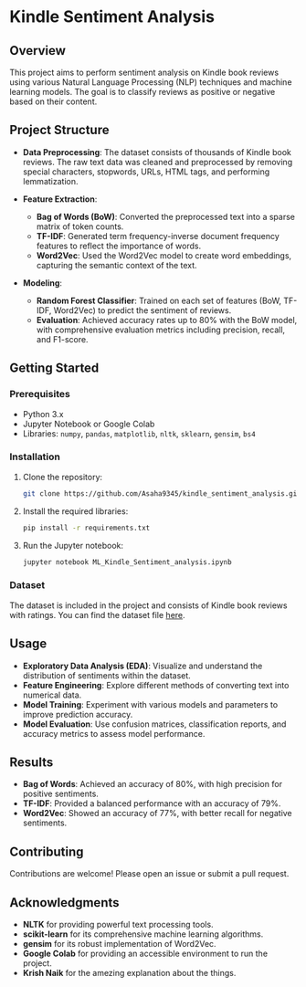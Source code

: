 # Kindle Sentiment Analysis

## Overview

This project aims to perform sentiment analysis on Kindle book reviews using various Natural Language Processing (NLP) techniques and machine learning models. The goal is to classify reviews as positive or negative based on their content.

## Project Structure

- **Data Preprocessing**: The dataset consists of thousands of Kindle book reviews. The raw text data was cleaned and preprocessed by removing special characters, stopwords, URLs, HTML tags, and performing lemmatization.
  
- **Feature Extraction**: 
  - **Bag of Words (BoW)**: Converted the preprocessed text into a sparse matrix of token counts.
  - **TF-IDF**: Generated term frequency-inverse document frequency features to reflect the importance of words.
  - **Word2Vec**: Used the Word2Vec model to create word embeddings, capturing the semantic context of the text.

- **Modeling**:
  - **Random Forest Classifier**: Trained on each set of features (BoW, TF-IDF, Word2Vec) to predict the sentiment of reviews.
  - **Evaluation**: Achieved accuracy rates up to 80% with the BoW model, with comprehensive evaluation metrics including precision, recall, and F1-score.

## Getting Started

### Prerequisites

- Python 3.x
- Jupyter Notebook or Google Colab
- Libraries: `numpy`, `pandas`, `matplotlib`, `nltk`, `sklearn`, `gensim`, `bs4`

### Installation

1. Clone the repository:
   ```bash
   git clone https://github.com/Asaha9345/kindle_sentiment_analysis.git
   ```
2. Install the required libraries:
   ```bash
   pip install -r requirements.txt
   ```
3. Run the Jupyter notebook:
   ```bash
   jupyter notebook ML_Kindle_Sentiment_analysis.ipynb
   ```

### Dataset

The dataset is included in the project and consists of Kindle book reviews with ratings. You can find the dataset file [here](link-to-dataset-if-available).

## Usage

- **Exploratory Data Analysis (EDA)**: Visualize and understand the distribution of sentiments within the dataset.
- **Feature Engineering**: Explore different methods of converting text into numerical data.
- **Model Training**: Experiment with various models and parameters to improve prediction accuracy.
- **Model Evaluation**: Use confusion matrices, classification reports, and accuracy metrics to assess model performance.

## Results

- **Bag of Words**: Achieved an accuracy of 80%, with high precision for positive sentiments.
- **TF-IDF**: Provided a balanced performance with an accuracy of 79%.
- **Word2Vec**: Showed an accuracy of 77%, with better recall for negative sentiments.

## Contributing

Contributions are welcome! Please open an issue or submit a pull request.

## Acknowledgments

- **NLTK** for providing powerful text processing tools.
- **scikit-learn** for its comprehensive machine learning algorithms.
- **gensim** for its robust implementation of Word2Vec.
- **Google Colab** for providing an accessible environment to run the project.
- **Krish Naik** for the amezing explanation about the things.
